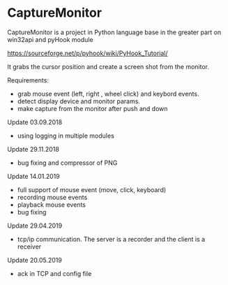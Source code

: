 # CaptureMonitor
CaptureMonitor is a project in Python language base in the greater part on win32api and pyHook module

https://sourceforge.net/p/pyhook/wiki/PyHook_Tutorial/

It grabs the cursor position and create a screen shot from the monitor.

Requirements:
- grab mouse event (left, right , wheel click) and keybord events.
- detect display device and monitor params.
- make capture from the monitor after push and down 

Update 03.09.2018
- using logging in multiple modules

Update 29.11.2018
- bug fixing and compressor of PNG

Update 14.01.2019
- full support of mouse event  (move, click, keyboard)
- recording mouse events
- playback mouse events
- bug fixing

Update 29.04.2019
- tcp/ip communication. The server is a recorder and the client is a receiver

Update 20.05.2019
- ack in TCP and config file


